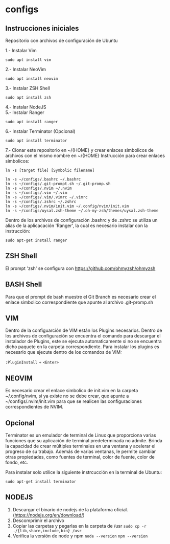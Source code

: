 # configs

## Instrucciones iniciales

Repositorio con archivos de configuración de Ubuntu 

1.- Instalar Vim
```
sudo apt install vim
```
2.- Instalar NeoVim
```
sudo apt install neovim
```
3.- Instalar ZSH Shell
```
sudo apt install zsh
```
4.- Instalar NodeJS  
5.- Instalar Ranger
```
sudo apt install ranger
```
6.- Instalar Terminator (Opcional)
```
sudo apt install terminator
```

7.- Clonar este repositorio en ~/{HOME} y crear enlaces simbolicos de archivos con el mismo nombre en ~/{HOME}
Instrucción para crear enlaces simbolicos:
```
ln -s [target file] [Symbolic filename]
```
```
ln -s ~/configs/.bashrc ~/.bashrc
ln -s ~/configs/.git-prompt.sh ~/.git-promp.sh
ln -s ~/configs/.nvim ~/.nvim
ln -s ~/configs/.vim ~/.vim
ln -s ~/configs/.vim/.vimrc ~/.vimrc
ln -s ~/configs/.zshrc ~/.zshrc
ln -s ~/configs/.nvim/init.vim ~/.config/nvim/init.vim 
ln -s ~/configs/uysal.zsh-theme ~/.oh-my-zsh/themes/uysal.zsh-theme 
```
Dentro de los archivos de configuración .bashrc y de .zshrc se utiliza un alias de la aplicacación 'Ranger', la cual es necesario instalar con la instrucción:
```
sudo apt-get install ranger
```
## ZSH Shell
El prompt 'zsh' se configura con https://github.com/ohmyzsh/ohmyzsh 

## BASH Shell
Para que el prompt de bash muestre el Git Branch es necesario crear el enlace simbolico correspondiente que apunte al archivo .git-promp.sh 

## VIM 
Dentro de la configuarción de VIM están los Plugins necesarios. Dentro de los archivos de configuración se encuentra el comando para descargar el instalador de Plugins, este se ejecuta automaticamente si no se encuentra dicho paquete en la carpeta correspondiente.
Para instalar los plugins es necesario que ejecute dentro de los comandos de VIM:

`:PluginInstall` + `<Enter>` 

## NEOVIM
Es necesario crear el enlace simbolico de init.vim en la carpeta ~/.config/nvim, si ya existe no se debe crear, que apunte a ~/configs/.nvim/init.vim para que se realicen las configuraciones correspondientes de NVIM.

## Opcional
Terminator es un emulador de terminal de Linux que proporciona varias funciones que su aplicación de terminal predeterminada no admite. Brinda la capacidad de crear múltiples terminales en una ventana y acelerar el progreso de su trabajo. Además de varias ventanas, le permite cambiar otras propiedades, como fuentes de terminal, color de fuente, color de fondo, etc.

Para instalar solo utilice la siguiente instrcucción en la terminal de Ubuntu:

`sudo apt-get install terminator`

## NODEJS
1. Descargar el binario de nodejs de la plataforma oficial. (https://nodejs.org/en/download/)
2. Descomprimir el archivo
3. Copiar las carpetas y pegarlas en la carpeta de /usr
`sudo cp -r ./{lib,share,include,bin} /usr`
4. Verifica la versión de node y npm
`node --version`
`npm --version`
